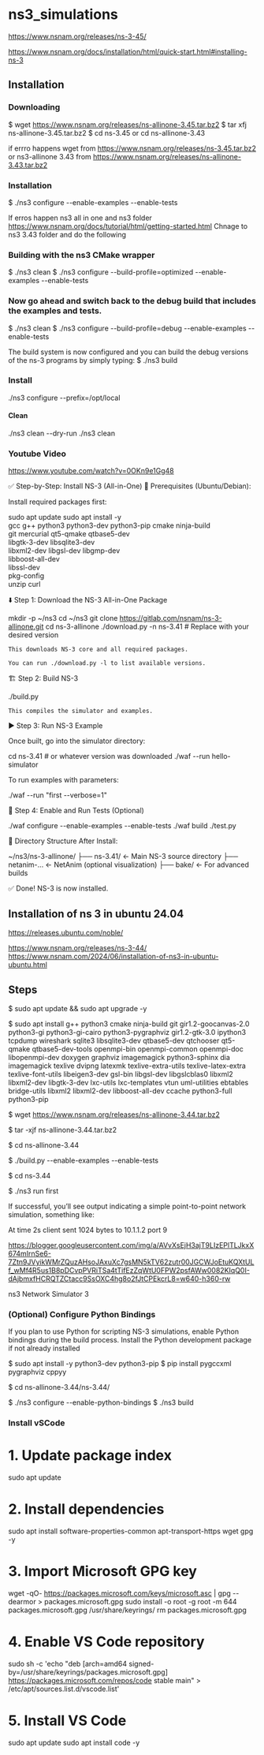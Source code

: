 # ns3_simulations


https://www.nsnam.org/releases/ns-3-45/

https://www.nsnam.org/docs/installation/html/quick-start.html#installing-ns-3


## Installation

### Downloading
$ wget https://www.nsnam.org/releases/ns-allinone-3.45.tar.bz2
$ tar xfj ns-allinone-3.45.tar.bz2
$ cd ns-3.45
  or cd ns-allinone-3.43

if errro happens wget from https://www.nsnam.org/releases/ns-3.45.tar.bz2
or ns3-allinone 3.43 from https://www.nsnam.org/releases/ns-allinone-3.43.tar.bz2

### Installation
$ ./ns3 configure --enable-examples --enable-tests


If erros happen ns3 all in one and ns3 folder 
https://www.nsnam.org/docs/tutorial/html/getting-started.html
Chnage to ns3 3.43 folder and do the following

### Building with the ns3 CMake wrapper

$ ./ns3 clean
$ ./ns3 configure --build-profile=optimized --enable-examples --enable-tests

### Now go ahead and switch back to the debug build that includes the examples and tests.

$ ./ns3 clean
$ ./ns3 configure --build-profile=debug --enable-examples --enable-tests

The build system is now configured and you can build the debug versions of the ns-3 programs by simply typing:
$ ./ns3 build


### Install
./ns3 configure --prefix=/opt/local

#### Clean

./ns3 clean --dry-run
./ns3 clean


### Youtube Video
https://www.youtube.com/watch?v=0OKn9e1Gg48

✅ Step-by-Step: Install NS-3 (All-in-One)
🧱 Prerequisites (Ubuntu/Debian):

Install required packages first:

sudo apt update
sudo apt install -y \
  gcc g++ python3 python3-dev python3-pip cmake ninja-build \
  git mercurial qt5-qmake qtbase5-dev \
  libgtk-3-dev libsqlite3-dev \
  libxml2-dev libgsl-dev libgmp-dev \
  libboost-all-dev \
  libssl-dev \
  pkg-config \
  unzip curl

⬇️ Step 1: Download the NS-3 All-in-One Package

mkdir -p ~/ns3
cd ~/ns3
git clone https://gitlab.com/nsnam/ns-3-allinone.git
cd ns-3-allinone
./download.py -n ns-3.41   # Replace with your desired version

    This downloads NS-3 core and all required packages.

    You can run ./download.py -l to list available versions.

🏗️ Step 2: Build NS-3

./build.py

    This compiles the simulator and examples.

▶️ Step 3: Run NS-3 Example

Once built, go into the simulator directory:

cd ns-3.41   # or whatever version was downloaded
./waf --run hello-simulator

To run examples with parameters:

./waf --run "first --verbose=1"

🧪 Step 4: Enable and Run Tests (Optional)

./waf configure --enable-examples --enable-tests
./waf build
./test.py

📁 Directory Structure After Install:

~/ns3/ns-3-allinone/
├── ns-3.41/          ← Main NS-3 source directory
├── netanim-...       ← NetAnim (optional visualization)
├── bake/             ← For advanced builds

✅ Done! NS-3 is now installed.




## Installation of ns 3 in ubuntu 24.04

https://releases.ubuntu.com/noble/

https://www.nsnam.org/releases/ns-3-44/
https://www.nsnam.com/2024/06/installation-of-ns3-in-ubuntu-ubuntu.html

## Steps 

$ sudo apt update && sudo apt upgrade -y

$ sudo apt install g++ python3 cmake ninja-build git gir1.2-goocanvas-2.0 python3-gi python3-gi-cairo python3-pygraphviz gir1.2-gtk-3.0 ipython3 tcpdump wireshark sqlite3 libsqlite3-dev qtbase5-dev qtchooser qt5-qmake qtbase5-dev-tools openmpi-bin openmpi-common openmpi-doc libopenmpi-dev doxygen graphviz imagemagick python3-sphinx dia imagemagick texlive dvipng latexmk texlive-extra-utils texlive-latex-extra texlive-font-utils libeigen3-dev gsl-bin libgsl-dev libgslcblas0 libxml2 libxml2-dev libgtk-3-dev lxc-utils lxc-templates vtun uml-utilities ebtables bridge-utils libxml2 libxml2-dev libboost-all-dev ccache python3-full python3-pip

$ wget https://www.nsnam.org/releases/ns-allinone-3.44.tar.bz2

$ tar -xjf ns-allinone-3.44.tar.bz2

$ cd ns-allinone-3.44

$ ./build.py --enable-examples --enable-tests

$ cd ns-3.44

$ ./ns3 run first


If successful, you’ll see output indicating a simple point-to-point network simulation, something like:

At time 2s client sent 1024 bytes to 10.1.1.2 port 9

https://blogger.googleusercontent.com/img/a/AVvXsEjH3ajT9LIzEPlTLJkxX674mIrnSe6-7Ztn9JVyikWMrZQuzAHsoJAxuXc7gsMN5kTV62zutr00JGCWJoEtuKQXtULf_wMf4R5us1B8pDCvpPVRiTSa4tTifEzZqWtU0FPW2psfAWw0082KIqQ0I-dAjbmxfHCRQTZCtacc9SsOXC4hg8o2fJtCPEkcrL8=w640-h360-rw

ns3
Network Simulator 3

### (Optional) Configure Python Bindings

If you plan to use Python for scripting NS-3 simulations, enable Python bindings during the build process. Install the Python development package if not already installed

$ sudo apt install -y python3-dev python3-pip
$ pip install pygccxml pygraphviz cppyy

$ cd ns-allinone-3.44/ns-3.44/

$ ./ns3 configure --enable-python-bindings
$ ./ns3 build


### Install vSCode

# 1. Update package index
sudo apt update

# 2. Install dependencies
sudo apt install software-properties-common apt-transport-https wget gpg -y

# 3. Import Microsoft GPG key
wget -qO- https://packages.microsoft.com/keys/microsoft.asc | gpg --dearmor > packages.microsoft.gpg
sudo install -o root -g root -m 644 packages.microsoft.gpg /usr/share/keyrings/
rm packages.microsoft.gpg

# 4. Enable VS Code repository
sudo sh -c 'echo "deb [arch=amd64 signed-by=/usr/share/keyrings/packages.microsoft.gpg] \
https://packages.microsoft.com/repos/code stable main" > /etc/apt/sources.list.d/vscode.list'

# 5. Install VS Code
sudo apt update
sudo apt install code -y


